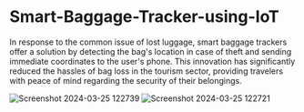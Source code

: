 # Smart-Baggage-Tracker-using-IoT
 In response to the common issue of lost luggage, smart baggage trackers offer a solution by detecting the bag's location in case of theft and sending immediate coordinates to the user's phone. This innovation has significantly reduced the hassles of bag loss in the tourism sector, providing travelers with peace of mind regarding the security of their belongings.
 
![Screenshot 2024-03-25 122739](https://github.com/Vidyasagar47/Smart-Baggage-Tracker-using-IoT/assets/140545234/7ad18f99-a311-4848-b410-f0449404ce0c)
![Screenshot 2024-03-25 122721](https://github.com/Vidyasagar47/Smart-Baggage-Tracker-using-IoT/assets/140545234/69c37397-b4d4-49fa-8bf4-a92f4935258d)
